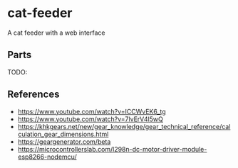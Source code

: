 # cat-feeder

A cat feeder with a web interface

## Parts

TODO:

## References

- https://www.youtube.com/watch?v=ICCWvEK6_tg
- https://www.youtube.com/watch?v=7lvErV4l5wQ
- https://khkgears.net/new/gear_knowledge/gear_technical_reference/calculation_gear_dimensions.html
- https://geargenerator.com/beta
- https://microcontrollerslab.com/l298n-dc-motor-driver-module-esp8266-nodemcu/
